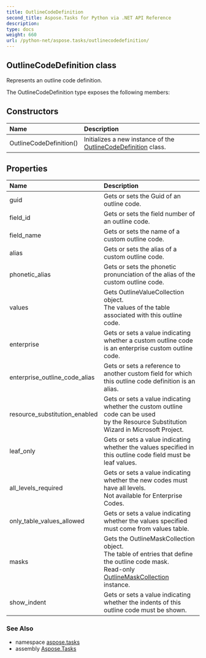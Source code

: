 ```yaml
---
title: OutlineCodeDefinition
second_title: Aspose.Tasks for Python via .NET API Reference
description: 
type: docs
weight: 660
url: /python-net/aspose.tasks/outlinecodedefinition/
---
```


## OutlineCodeDefinition class

Represents an outline code definition.

The OutlineCodeDefinition type exposes the following members:
## Constructors
| Name | Description |
| :- | :- |
|OutlineCodeDefinition()|Initializes a new instance of the [OutlineCodeDefinition](/tasks/python-net/aspose.tasks/outlinecodedefinition/) class.|
## Properties
| Name | Description |
| :- | :- |
|guid|Gets or sets the Guid of an outline code.|
|field_id|Gets or sets the field number of an outline code.|
|field_name|Gets or sets the name of a custom outline code.|
|alias|Gets or sets the alias of a custom outline code.|
|phonetic_alias|Gets or sets the phonetic pronunciation of the alias of the custom outline code.|
|values|Gets OutlineValueCollection object.<br/>            The values of the table associated with this outline code.|
|enterprise|Gets or sets a value indicating whether a custom outline code is an enterprise custom outline code.|
|enterprise_outline_code_alias|Gets or sets  a reference to another custom field for which this outline code definition is an alias.|
|resource_substitution_enabled|Gets or sets a value indicating whether the custom outline code can be used<br/>            by the Resource Substitution Wizard in Microsoft Project.|
|leaf_only|Gets or sets a value indicating whether the values specified in this outline code field must be leaf values.|
|all_levels_required|Gets or sets a value indicating whether the new codes must have all levels.<br/>            Not available for Enterprise Codes.|
|only_table_values_allowed|Gets or sets a value indicating whether the values specified must come from values table.|
|masks|Gets the OutlineMaskCollection object.<br/>            The table of entries that define the outline code mask.<br/>            Read-only [OutlineMaskCollection](/tasks/python-net/aspose.tasks/outlinemaskcollection/) instance.|
|show_indent|Gets or sets a value indicating whether the indents of this outline code must be shown.|

### See Also

* namespace [aspose.tasks](/tasks/python-net/aspose.tasks/)
* assembly [Aspose.Tasks](/tasks/python-net/)

